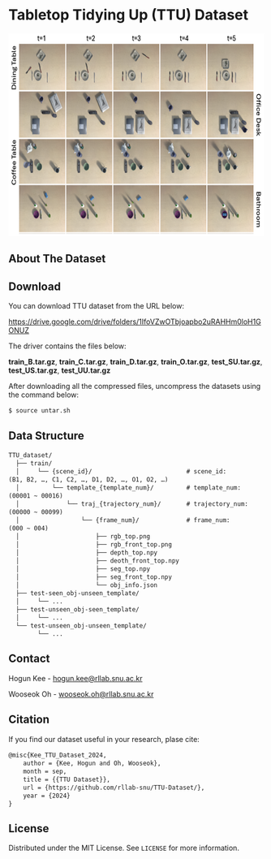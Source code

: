 # Tabletop Tidying Up (TTU) Dataset

<p>
<img src="images/figure-dataset.png", height="400x">
</p>


## About The Dataset



## Download

You can download TTU dataset from the URL below:

https://drive.google.com/drive/folders/1IfoVZwOTbjoapbo2uRAHHm0loH1GONUZ

The driver contains the files below: 

**train_B.tar.gz**, **train_C.tar.gz**, **train_D.tar.gz**, **train_O.tar.gz**,
**test_SU.tar.gz**, **test_US.tar.gz**, **test_UU.tar.gz**

After downloading all the compressed files, uncompress the datasets using the command below:
    
    $ source untar.sh

## Data Structure
  
    TTU_dataset/
      ├── train/
      │     └── {scene_id}/                          # scene_id:         (B1, B2, …, C1, C2, …, D1, D2, …, O1, O2, …)
      │         └── template_{template_num}/         # template_num:     (00001 ~ 00016)
      │             └── traj_{trajectory_num}/       # trajectory_num:   (00000 ~ 00099)
      │                 └── {frame_num}/             # frame_num:        (000 ~ 004)
      │                     ├── rgb_top.png
      │                     ├── rgb_front_top.png
      │                     ├── depth_top.npy
      │                     ├── deoth_front_top.npy
      │                     ├── seg_top.npy
      │                     ├── seg_front_top.npy
      │                     └── obj_info.json
      ├── test-seen_obj-unseen_template/
      │     └── ...
      ├── test-unseen_obj-seen_template/
      │     └── ...
      └── test-unseen_obj-unseen_template/
            └── ...

    
<!-- CONTACT -->
## Contact

Hogun Kee - hogun.kee@rllab.snu.ac.kr

Wooseok Oh - wooseok.oh@rllab.snu.ac.kr


## Citation

If you find our dataset useful in your research, plase cite:

    @misc{Kee_TTU_Dataset_2024,
        author = {Kee, Hogun and Oh, Wooseok},
        month = sep,
        title = {{TTU Dataset}},
        url = {https://github.com/rllab-snu/TTU-Dataset/},
        year = {2024}
    }


<!-- LICENSE -->
## License

Distributed under the MIT License. See `LICENSE` for more information.


